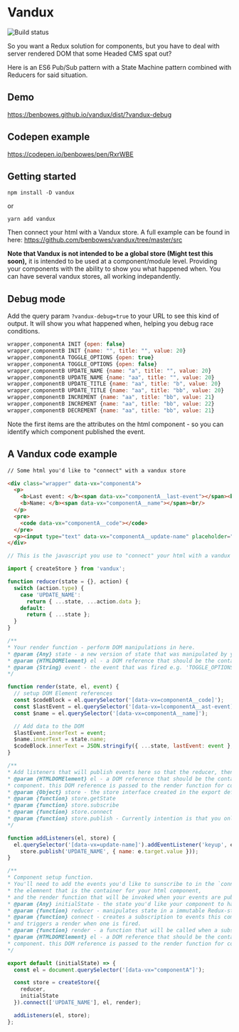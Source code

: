 # Vandux

![Build status](https://api.travis-ci.org/benbowes/redux-style-store-vanilla-js.svg?branch=master)

So you want a Redux solution for components, but you have to deal with server rendered DOM that some Headed CMS spat out?

Here is an ES6 Pub/Sub pattern with a State Machine pattern combined with Reducers for said situation.

## Demo

https://benbowes.github.io/vandux/dist/?vandux-debug

## Codepen example

https://codepen.io/benbowes/pen/RxrWBE

## Getting started

`npm install -D vandux`

or

`yarn add vandux`

Then connect your html with a Vandux store. A full example can be found in here: https://github.com/benbowes/vandux/tree/master/src

**Note that Vandux is not intended to be a global store (Might test this soon),** it is intended to be used at a component/module level. Providing your components with the ability to show you what happened when. You can have several vandux stores, all working indepandently.

## Debug mode
Add the query param `?vandux-debug=true` to your URL to see this kind of output. It will show you what happened when, helping you debug race conditions.

```js
wrapper,componentA INIT {open: false}
wrapper,componentB INIT {name: "", title: "", value: 20}
wrapper,componentA TOGGLE_OPTIONS {open: true}
wrapper,componentA TOGGLE_OPTIONS {open: false}
wrapper,componentB UPDATE_NAME {name: "a", title: "", value: 20}
wrapper,componentB UPDATE_NAME {name: "aa", title: "", value: 20}
wrapper,componentB UPDATE_TITLE {name: "aa", title: "b", value: 20}
wrapper,componentB UPDATE_TITLE {name: "aa", title: "bb", value: 20}
wrapper,componentB INCREMENT {name: "aa", title: "bb", value: 21}
wrapper,componentB INCREMENT {name: "aa", title: "bb", value: 22}
wrapper,componentB DECREMENT {name: "aa", title: "bb", value: 21}
```
Note the first items are the attributes on the html component - so you can identify which component published the event.

## A Vandux code example

```html
// Some html you'd like to "connect" with a vandux store

<div class="wrapper" data-vx="componentA">
  <p>
    <b>Last event: </b><span data-vx="componentA__last-event"></span><br />
    <b>Name: </b><span data-vx="componentA__name"></span><br/>
  </p>
  <pre>
    <code data-vx="componentA__code"></code>
  </pre>
  <p><input type="text" data-vx="componentA__update-name" placeholder="Alter 'Name'"></input></p>
</div>
```

```js
// This is the javascript you use to "connect" your html with a vandux store.

import { createStore } from 'vandux';

function reducer(state = {}, action) {
  switch (action.type) {
    case 'UPDATE_NAME':
      return { ...state, ...action.data };
    default:
      return { ...state };
  }
}

/**
* Your render function - perform DOM manipulations in here.
* @param {Any} state - a new version of state that was manipulated by your reducer after an event was fired.
* @param {HTMLDOMElement} el - a DOM reference that should be the container for your HTML component.
* @param {String} event - the event that was fired e.g. 'TOGGLE_OPTIONS'.
*/

function render(state, el, event) {
  // setup DOM Element references
  const $codeBlock = el.querySelector('[data-vx=componentA__code]');
  const $lastEvent = el.querySelector('[data-vx=lcomponentA__ast-event]');
  const $name = el.querySelector('[data-vx=componentA__name]');

  // Add data to the DOM
  $lastEvent.innerText = event;
  $name.innerText = state.name;
  $codeBlock.innerText = JSON.stringify({ ...state, lastEvent: event }, null, 2);
}

/**
* Add listeners that will publish events here so that the reducer, then the render function will be invoked.
* @param {HTMLDOMElement} el - a DOM reference that should be the container for your HTML
* component. this DOM reference is passed to the render function for convenience.
* @param {Object} store - the store interface created in the export default function...
* @param {function} store.getState
* @param {function} store.subscribe
* @param {function} store.connect
* @param {function} store.publish - Currently intention is that you only use this one here
*/

function addListeners(el, store) {
  el.querySelector('[data-vx=update-name]').addEventListener('keyup', e =>
    store.publish('UPDATE_NAME', { name: e.target.value }));
}

/**
* Component setup function.
* You'll need to add the events you'd like to sunscribe to in the `connect` function,
* the elemnent that is the container for your html component,
* and the render function that will be invoked when your events are published.
* @param {Any} initialState - the state you'd like your component to have when it boots up.
* @param {function} reducer - manipulates state in a immutable Redux-style way.
* @param {function} connect - creates a subscription to events this component cares about
* and triggers a render when one is fired.
* @param {function} render - a function that will be called when a subscribed-to event is published.
* @param {HTMLDOMElement} el - a DOM reference that should be the container for your HTML
* component. this DOM reference is passed to the render function for convenience.
*/

export default (initialState) => {
  const el = document.querySelector('[data-vx="componentA"]');

  const store = createStore({
    reducer,
    initialState
  }).connect(['UPDATE_NAME'], el, render);

  addListeners(el, store);
};
```
